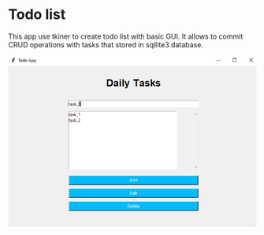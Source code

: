 # Todo list

This app use tkiner to create todo list with basic GUI. It allows to commit CRUD operations with tasks that stored in sqllite3 database.

![Demonstration](https://github.com/amrylnikov/tkinter_todo_list/blob/main/demonstration.png?raw=true)